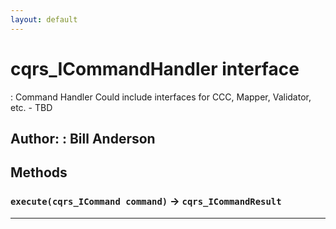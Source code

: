 ```yaml
---
layout: default
---
```

# cqrs_ICommandHandler interface

: Command Handler Could include interfaces for CCC, Mapper, Validator, etc. - TBD


**Author:** : Bill Anderson
---
## Methods
### `execute(cqrs_ICommand command)` → `cqrs_ICommandResult`
---
